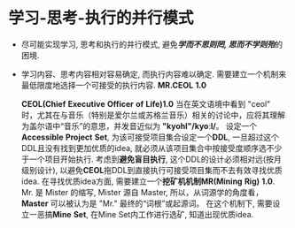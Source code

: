 
# 学习-思考-执行的并行模式
- 尽可能实现学习, 思考和执行的并行模式, 避免***学而不思则罔, 思而不学则殆***的困境. 
- 学习内容、思考内容相对容易确定, 而执行内容难以确定. 需要建立一个机制来最低限度地选择一个可接受的执行内容. 
	$\mathbf{MR.CEOL\ 1.0}$
	
	$\mathbf{CEOL(Chief \ Executive\  Officer\  of\  Life)  1.0}$ 
		当在英文语境中看到 "ceol" 时，尤其在与音乐（特别是爱尔兰或苏格兰音乐）相关的讨论中，应将其理解为盖尔语中“音乐”的意思，并发音近似为 **"kyohl"/kyoːl/**。
	设定一个$\mathbf{Accessible\ Project\  Set }$, 为该可接受项目集合设定一个$\mathbf{DDL}$, 一旦超过这个DDL且没有找到更加优质的idea, 就必须从该项目集合中按接受度顺序选不少于一个项目开始执行. 
	考虑到**避免盲目执行**, 这个DDL的设计必须相对远(按月级别设计), 以避免$\mathbf{CEOL}$拖DDL到直接执行可接受项目集而不去有效寻找优质idea.
	在寻找优质idea方面, 需要建立一个**挖矿机机制**$\mathbf{MR(Mining \ Rig)\ 1.0}$. 
		Mr. 是 Mister 的缩写, Mister 源自 Master, 所以，从词源学的角度看，**Master** 可以被认为是 "Mr." 最终的“词根”或起源词。
	在这个机制下, 需要设立一恶搞$\mathbf{Mine \ Set}$, 在Mine Set内工作进行选矿, 知道出现优质idea. 
















